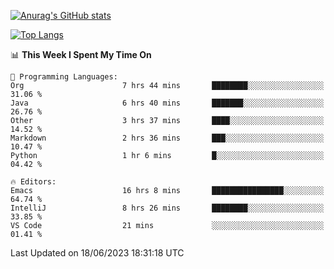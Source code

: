 [![Anurag's GitHub stats](https://github-readme-stats.vercel.app/api?username=wugouzi&count_private=true)](https://github.com/anuraghazra/github-readme-stats)

[![Top Langs](https://github-readme-stats.vercel.app/api/top-langs/?username=wugouzi&layout=compact&count_private=true&hide=html)](https://github.com/anuraghazra/github-readme-stats)

<!--START_SECTION:waka-->
📊 **This Week I Spent My Time On** 

```text
💬 Programming Languages: 
Org                      7 hrs 44 mins       ████████░░░░░░░░░░░░░░░░░   31.06 % 
Java                     6 hrs 40 mins       ███████░░░░░░░░░░░░░░░░░░   26.76 % 
Other                    3 hrs 37 mins       ████░░░░░░░░░░░░░░░░░░░░░   14.52 % 
Markdown                 2 hrs 36 mins       ███░░░░░░░░░░░░░░░░░░░░░░   10.47 % 
Python                   1 hr 6 mins         █░░░░░░░░░░░░░░░░░░░░░░░░   04.42 % 

🔥 Editors: 
Emacs                    16 hrs 8 mins       ████████████████░░░░░░░░░   64.74 % 
IntelliJ                 8 hrs 26 mins       ████████░░░░░░░░░░░░░░░░░   33.85 % 
VS Code                  21 mins             ░░░░░░░░░░░░░░░░░░░░░░░░░   01.41 % 
```


 Last Updated on 18/06/2023 18:31:18 UTC
<!--END_SECTION:waka-->

<!--
**wugouzi/wugouzi** is a ✨ _special_ ✨ repository because its `README.md` (this file) appears on your GitHub profile.

Here are some ideas to get you started:

- 🔭 I’m currently working on ...
- 🌱 I’m currently learning ...
- 👯 I’m looking to collaborate on ...
- 🤔 I’m looking for help with ...
- 💬 Ask me about ...
- 📫 How to reach me: ...
- 😄 Pronouns: ...
- ⚡ Fun fact: ...
-->
